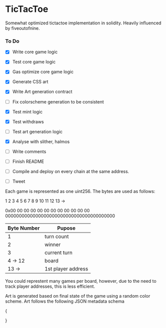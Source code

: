 # TicTacToe

Somewhat optimized tictactoe implementation in solidity. 
Heavily influenced by fiveoutofnine. 

### To Do 
- [x] Write core game logic 
- [x] Test core game logic 
- [x] Gas optimize core game logic
- [x] Generate CSS art 
- [x] Write Art generation contract 
- [ ] Fix colorscheme generation to be consistent
- [x] Test mint logic 
- [x] Test withdraws
- [ ] Test art generation logic 
- [x] Analyse with slither, halmos
- [ ] Write comments 
- [ ] Finish README 
- [ ] Compile and deploy on every chain at the same address.  
- [ ] Tweet



Each game is represented as one uint256.  The bytes are used as follows: 

   1  2  3  4  5  6  7  8  9 10 11 12 13 ->

0x00 00 00 00 00 00 00 00 00 00 00 00 0000000000000000000000000000000000000000 

| Byte Number | Pupose             |
| ----------- | ------------------ |
| 1           | turn count         |
| 2           | winner             |
| 3           | current turn       |
| 4  ->  12   | board              | 
| 13 ->       | 1st player address | 

You could represtent many games per board, however, due to the need to track player addresses, this is less efficient. 

Art is generated based on final state of the game using a random color scheme.  Art follows the following JSON metadata schema 

{

}

